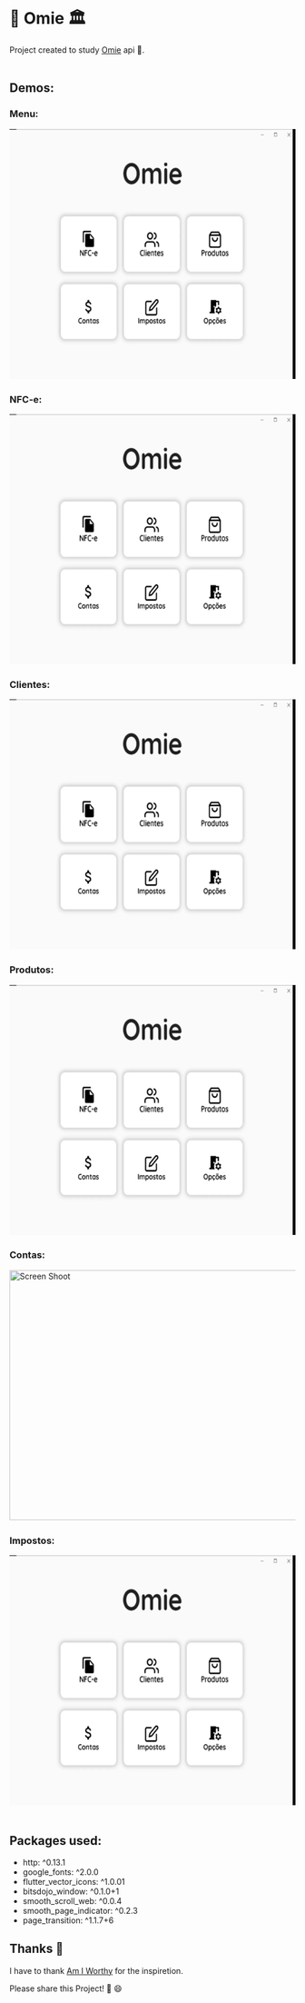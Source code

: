 # 💼 Omie 🏛

Project created to study [Omie](http://omie.com/) api 🎒.
<br/><br/>

## Demos:

### Menu:
<img src="https://raw.githubusercontent.com/Mosarto/omie/main/demo/menu.gif" width="623" height="440" title="Screen Shoot">
<br/>

### NFC-e:
<img src="https://raw.githubusercontent.com/Mosarto/omie/main/demo/nfce.gif" width="623" height="440" title="Screen Shoot">
<br/>

### Clientes:
<img src="https://raw.githubusercontent.com/Mosarto/omie/main/demo/Cliente.gif" width="623" height="440" title="Screen Shoot">
<br/>

### Produtos: 
<img src="https://raw.githubusercontent.com/Mosarto/omie/main/demo/produtos.gif" width="623" height="440" title="Screen Shoot">
<br/>

### Contas:
<img src="https://raw.githubusercontent.com/Mosarto/omie/main/demo/contas.gif" width="623" height="440" title="Screen Shoot">
<br/>

### Impostos:
<img src="https://raw.githubusercontent.com/Mosarto/omie/main/demo/impostos.gif" width="623" height="440" title="Screen Shoot">
<br/>
<br/>

## Packages used:

- http: ^0.13.1
- google_fonts: ^2.0.0
- flutter_vector_icons: ^1.0.01
- bitsdojo_window: ^0.1.0+1
- smooth_scroll_web: ^0.0.4
- smooth_page_indicator: ^0.2.3
- page_transition: ^1.1.7+6


## Thanks 👏

I have to thank [Am I Worthy](https://www.youtube.com/channel/UCXGfNWkgQ7KThxoiESymb5w) for the inspiretion. 

Please share this Project! 🤝 😄
